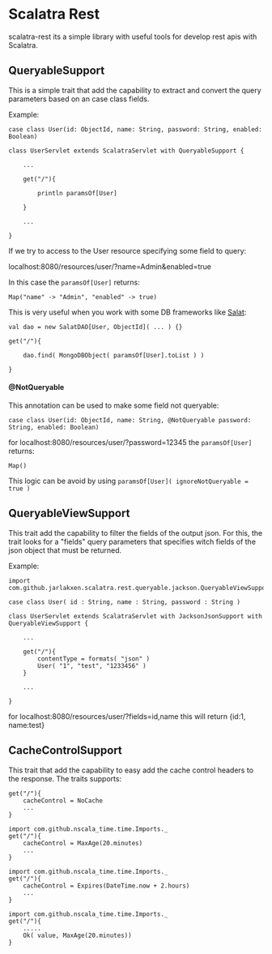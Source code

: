 # Scalatra Rest

scalatra-rest its a simple library with useful tools for develop rest apis with Scalatra.


## QueryableSupport

This is a simple trait that add the capability to extract and convert the query parameters based on an case class fields.

Example:

    case class User(id: ObjectId, name: String, password: String, enabled: Boolean)

    class UserServlet extends ScalatraServlet with QueryableSupport {

        ...

        get("/"){

            println paramsOf[User]

        }

        ...

    }


If we try to access to the User resource specifying some field to query:

localhost:8080/resources/user/?name=Admin&enabled=true

In this case the `paramsOf[User]` returns:

    Map("name" -> "Admin", "enabled" -> true)

This is very useful when you work with some DB frameworks like [Salat](https://github.com/novus/salat/):

    val dao = new SalatDAO[User, ObjectId]( ... ) {}

    get("/"){

        dao.find( MongoDBObject( paramsOf[User].toList ) )

    }

#### @NotQueryable

This annotation can be used to make some field not queryable:

    case class User(id: ObjectId, name: String, @NotQueryable password: String, enabled: Boolean)

for localhost:8080/resources/user/?password=12345 the `paramsOf[User]` returns:

    Map()

This logic can be avoid by using `paramsOf[User]( ignoreNotQueryable = true )`

## QueryableViewSupport

This trait add the capability to filter the fields of the output json. For this, the trait looks for a "fields" query parameters that specifies witch fields of the json object that must be returned.

Example:

    import com.github.jarlakxen.scalatra.rest.queryable.jackson.QueryableViewSupport
    
    case class User( id : String, name : String, password : String )

    class UserServlet extends ScalatraServlet with JacksonJsonSupport with QueryableViewSupport {

        ...

        get("/"){
            contentType = formats( "json" )
            User( "1", "test", "1233456" )
        }

        ...

    }

for localhost:8080/resources/user/?fields=id,name this will return {id:1, name:test}

## CacheControlSupport

This trait that add the capability to easy add the cache control headers to the response. The traits supports:

    get("/"){
        cacheControl = NoCache
        ...
    }

    import com.github.nscala_time.time.Imports._
    get("/"){
        cacheControl = MaxAge(20.minutes)
        ...
    }

    import com.github.nscala_time.time.Imports._
    get("/"){
        cacheControl = Expires(DateTime.now + 2.hours)
        ...
    }

    import com.github.nscala_time.time.Imports._
    get("/"){
        .....
        Ok( value, MaxAge(20.minutes))
    }